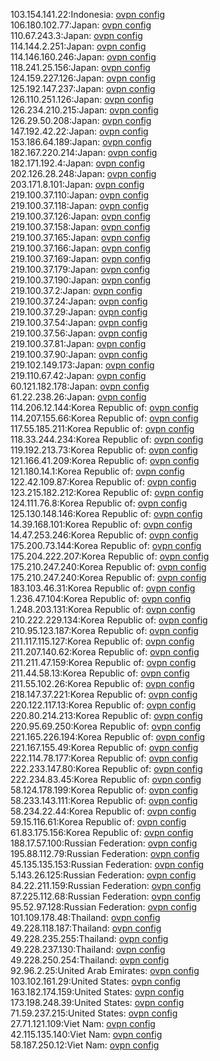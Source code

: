 103.154.141.22:Indonesia: [ovpn config](vpn/103_154_141_22.ovpn)  
106.180.102.77:Japan: [ovpn config](vpn/106_180_102_77.ovpn)  
110.67.243.3:Japan: [ovpn config](vpn/110_67_243_3.ovpn)  
114.144.2.251:Japan: [ovpn config](vpn/114_144_2_251.ovpn)  
114.146.160.246:Japan: [ovpn config](vpn/114_146_160_246.ovpn)  
118.241.25.156:Japan: [ovpn config](vpn/118_241_25_156.ovpn)  
124.159.227.126:Japan: [ovpn config](vpn/124_159_227_126.ovpn)  
125.192.147.237:Japan: [ovpn config](vpn/125_192_147_237.ovpn)  
126.110.251.126:Japan: [ovpn config](vpn/126_110_251_126.ovpn)  
126.234.210.215:Japan: [ovpn config](vpn/126_234_210_215.ovpn)  
126.29.50.208:Japan: [ovpn config](vpn/126_29_50_208.ovpn)  
147.192.42.22:Japan: [ovpn config](vpn/147_192_42_22.ovpn)  
153.186.64.189:Japan: [ovpn config](vpn/153_186_64_189.ovpn)  
182.167.220.214:Japan: [ovpn config](vpn/182_167_220_214.ovpn)  
182.171.192.4:Japan: [ovpn config](vpn/182_171_192_4.ovpn)  
202.126.28.248:Japan: [ovpn config](vpn/202_126_28_248.ovpn)  
203.171.8.101:Japan: [ovpn config](vpn/203_171_8_101.ovpn)  
219.100.37.110:Japan: [ovpn config](vpn/219_100_37_110.ovpn)  
219.100.37.118:Japan: [ovpn config](vpn/219_100_37_118.ovpn)  
219.100.37.126:Japan: [ovpn config](vpn/219_100_37_126.ovpn)  
219.100.37.158:Japan: [ovpn config](vpn/219_100_37_158.ovpn)  
219.100.37.165:Japan: [ovpn config](vpn/219_100_37_165.ovpn)  
219.100.37.166:Japan: [ovpn config](vpn/219_100_37_166.ovpn)  
219.100.37.169:Japan: [ovpn config](vpn/219_100_37_169.ovpn)  
219.100.37.179:Japan: [ovpn config](vpn/219_100_37_179.ovpn)  
219.100.37.190:Japan: [ovpn config](vpn/219_100_37_190.ovpn)  
219.100.37.2:Japan: [ovpn config](vpn/219_100_37_2.ovpn)  
219.100.37.24:Japan: [ovpn config](vpn/219_100_37_24.ovpn)  
219.100.37.29:Japan: [ovpn config](vpn/219_100_37_29.ovpn)  
219.100.37.54:Japan: [ovpn config](vpn/219_100_37_54.ovpn)  
219.100.37.56:Japan: [ovpn config](vpn/219_100_37_56.ovpn)  
219.100.37.81:Japan: [ovpn config](vpn/219_100_37_81.ovpn)  
219.100.37.90:Japan: [ovpn config](vpn/219_100_37_90.ovpn)  
219.102.149.173:Japan: [ovpn config](vpn/219_102_149_173.ovpn)  
219.110.67.42:Japan: [ovpn config](vpn/219_110_67_42.ovpn)  
60.121.182.178:Japan: [ovpn config](vpn/60_121_182_178.ovpn)  
61.22.238.26:Japan: [ovpn config](vpn/61_22_238_26.ovpn)  
114.206.12.144:Korea Republic of: [ovpn config](vpn/114_206_12_144.ovpn)  
114.207.155.66:Korea Republic of: [ovpn config](vpn/114_207_155_66.ovpn)  
117.55.185.211:Korea Republic of: [ovpn config](vpn/117_55_185_211.ovpn)  
118.33.244.234:Korea Republic of: [ovpn config](vpn/118_33_244_234.ovpn)  
119.192.213.73:Korea Republic of: [ovpn config](vpn/119_192_213_73.ovpn)  
121.166.41.209:Korea Republic of: [ovpn config](vpn/121_166_41_209.ovpn)  
121.180.14.1:Korea Republic of: [ovpn config](vpn/121_180_14_1.ovpn)  
122.42.109.87:Korea Republic of: [ovpn config](vpn/122_42_109_87.ovpn)  
123.215.182.212:Korea Republic of: [ovpn config](vpn/123_215_182_212.ovpn)  
124.111.76.8:Korea Republic of: [ovpn config](vpn/124_111_76_8.ovpn)  
125.130.148.146:Korea Republic of: [ovpn config](vpn/125_130_148_146.ovpn)  
14.39.168.101:Korea Republic of: [ovpn config](vpn/14_39_168_101.ovpn)  
14.47.253.246:Korea Republic of: [ovpn config](vpn/14_47_253_246.ovpn)  
175.200.73.144:Korea Republic of: [ovpn config](vpn/175_200_73_144.ovpn)  
175.204.222.207:Korea Republic of: [ovpn config](vpn/175_204_222_207.ovpn)  
175.210.247.240:Korea Republic of: [ovpn config](vpn/175_210_247_240.ovpn)  
175.210.247.240:Korea Republic of: [ovpn config](vpn/175_210_247_240.ovpn)  
183.103.46.31:Korea Republic of: [ovpn config](vpn/183_103_46_31.ovpn)  
1.236.47.104:Korea Republic of: [ovpn config](vpn/1_236_47_104.ovpn)  
1.248.203.131:Korea Republic of: [ovpn config](vpn/1_248_203_131.ovpn)  
210.222.229.134:Korea Republic of: [ovpn config](vpn/210_222_229_134.ovpn)  
210.95.123.187:Korea Republic of: [ovpn config](vpn/210_95_123_187.ovpn)  
211.117.115.127:Korea Republic of: [ovpn config](vpn/211_117_115_127.ovpn)  
211.207.140.62:Korea Republic of: [ovpn config](vpn/211_207_140_62.ovpn)  
211.211.47.159:Korea Republic of: [ovpn config](vpn/211_211_47_159.ovpn)  
211.44.58.13:Korea Republic of: [ovpn config](vpn/211_44_58_13.ovpn)  
211.55.102.26:Korea Republic of: [ovpn config](vpn/211_55_102_26.ovpn)  
218.147.37.221:Korea Republic of: [ovpn config](vpn/218_147_37_221.ovpn)  
220.122.117.13:Korea Republic of: [ovpn config](vpn/220_122_117_13.ovpn)  
220.80.214.213:Korea Republic of: [ovpn config](vpn/220_80_214_213.ovpn)  
220.95.69.250:Korea Republic of: [ovpn config](vpn/220_95_69_250.ovpn)  
221.165.226.194:Korea Republic of: [ovpn config](vpn/221_165_226_194.ovpn)  
221.167.155.49:Korea Republic of: [ovpn config](vpn/221_167_155_49.ovpn)  
222.114.78.177:Korea Republic of: [ovpn config](vpn/222_114_78_177.ovpn)  
222.233.147.80:Korea Republic of: [ovpn config](vpn/222_233_147_80.ovpn)  
222.234.83.45:Korea Republic of: [ovpn config](vpn/222_234_83_45.ovpn)  
58.124.178.199:Korea Republic of: [ovpn config](vpn/58_124_178_199.ovpn)  
58.233.143.111:Korea Republic of: [ovpn config](vpn/58_233_143_111.ovpn)  
58.234.22.44:Korea Republic of: [ovpn config](vpn/58_234_22_44.ovpn)  
59.15.116.61:Korea Republic of: [ovpn config](vpn/59_15_116_61.ovpn)  
61.83.175.156:Korea Republic of: [ovpn config](vpn/61_83_175_156.ovpn)  
188.17.57.100:Russian Federation: [ovpn config](vpn/188_17_57_100.ovpn)  
195.88.112.79:Russian Federation: [ovpn config](vpn/195_88_112_79.ovpn)  
45.135.135.153:Russian Federation: [ovpn config](vpn/45_135_135_153.ovpn)  
5.143.26.125:Russian Federation: [ovpn config](vpn/5_143_26_125.ovpn)  
84.22.211.159:Russian Federation: [ovpn config](vpn/84_22_211_159.ovpn)  
87.225.112.68:Russian Federation: [ovpn config](vpn/87_225_112_68.ovpn)  
95.52.97.128:Russian Federation: [ovpn config](vpn/95_52_97_128.ovpn)  
101.109.178.48:Thailand: [ovpn config](vpn/101_109_178_48.ovpn)  
49.228.118.187:Thailand: [ovpn config](vpn/49_228_118_187.ovpn)  
49.228.235.255:Thailand: [ovpn config](vpn/49_228_235_255.ovpn)  
49.228.237.130:Thailand: [ovpn config](vpn/49_228_237_130.ovpn)  
49.228.250.254:Thailand: [ovpn config](vpn/49_228_250_254.ovpn)  
92.96.2.25:United Arab Emirates: [ovpn config](vpn/92_96_2_25.ovpn)  
103.102.161.29:United States: [ovpn config](vpn/103_102_161_29.ovpn)  
163.182.174.159:United States: [ovpn config](vpn/163_182_174_159.ovpn)  
173.198.248.39:United States: [ovpn config](vpn/173_198_248_39.ovpn)  
71.59.237.215:United States: [ovpn config](vpn/71_59_237_215.ovpn)  
27.71.121.109:Viet Nam: [ovpn config](vpn/27_71_121_109.ovpn)  
42.115.135.140:Viet Nam: [ovpn config](vpn/42_115_135_140.ovpn)  
58.187.250.12:Viet Nam: [ovpn config](vpn/58_187_250_12.ovpn)  
